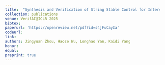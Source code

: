```yaml
---
title:  "Synthesis and Verification of String Stable Control for Interconnected Systems via Neural sISS Certificate"
collection: publications
venue: VerifAI@ICLR 2025
bibtex: 
paperurl: 'https://openreview.net/pdf?id=s4jFuCayIa'
codeurl: 
link:
authors: Jingyuan Zhou, Haoze Wu, Longhao Yan, Kaidi Yang
honor:
equal:
preprint: true
---
```

